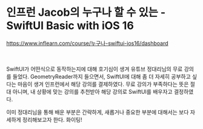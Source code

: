 #  인프런 Jacob의 누구나 할 수 있는 - SwiftUI Basic with iOS 16

https://www.inflearn.com/course/누구나-swiftui-ios16/dashboard
<br>
<br>
<br>

SwiftUI가 어떤식으로 동작하는지에 대해 호기심이 생겨 유튜브 정대리님의 무료 강의를 들었다.
GeometryReader까지 들으면서, SwiftUI에 대해 좀 더 자세히 공부하고 싶다는 마음이 생겨 인프런에서 해당 강의를 결제하였다.
무료 강의가 부족하다는 뜻은 절대 아니며, 내 상황에 맞는 강의를 추천받아 해당 강의로 SwiftUI를 배우자고 결정하였다.
<br>

이미 정대리님을 통해 배운 부분은 간략하게, 새롭거나 중요한 부분에 대해서는 보다 자세하게 정리해보고자 한다. 
화이팅!
